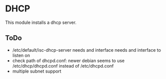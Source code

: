 DHCP
===

This module installs a dhcp server.

ToDo
---
* /etc/default/isc-dhcp-server needs and interface needs and interface to listen on
* check path of dhcpd.conf: newer debian seems to use /etc/dhcp/dhcpd.conf instead of /etc/dhcpd.conf
* multiple subnet support

